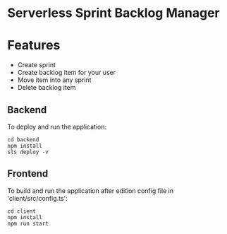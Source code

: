 # Serverless Sprint Backlog Manager

# Features

- Create sprint
- Create backlog item for your user
- Move item into any sprint
- Delete backlog item

## Backend

To deploy and run the application:

```
cd backend
npm install
sls deploy -v
```

## Frontend

To build and run the application after edition config file in 'client/src/config.ts':
```
cd client
npm install
npm run start
```
